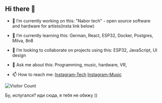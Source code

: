 ## Hi there 👋

- 🔭 I’m currently working on this: "Nabor tech" - open source software and hardware for artists(insta link below) 
- 🌱 I’m currently learning this: German, React, ESP32, Docker, Postgres, Milva, 8n8
- 👯 I’m looking to collaborate on projects using this: ESP32, JavaScript, UI design
- 💬 Ask me about this: Programming, music, hardware, VR,

- 📫 How to reach me:
  [Instagram-Tech](https://instagram.com/highelectroniker)
  [Instagram-Music](https://instagram.com/jsonslim)

![Visitor Count](https://profile-counter.glitch.me/jsonslim/count.svg)

Бу, испугался? иди сюда, я тебя не обижу ))
